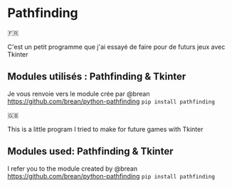 # Pathfinding

:fr:

C'est un petit programme que j'ai essayé de faire pour de futurs jeux avec Tkinter
## Modules utilisés : Pathfinding & Tkinter
Je vous renvoie vers le module crée par @brean
https://github.com/brean/python-pathfinding
`pip install pathfinding`


🇬🇧

This is a little program I tried to make for future games with Tkinter
## Modules used: Pathfinding & Tkinter
I refer you to the module created by @brean
https://github.com/brean/python-pathfinding
`pip install pathfinding`
